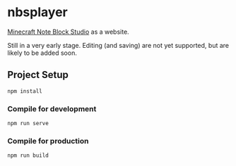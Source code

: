# nbsplayer

[Minecraft Note Block Studio](https://www.stuffbydavid.com/mcnbs) as a website.

Still in a very early stage. Editing (and saving) are not yet supported, but are likely to be added soon.

## Project Setup
```
npm install
```

### Compile for development
```
npm run serve
```

### Compile for production
```
npm run build
```
